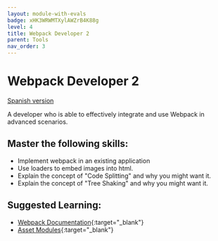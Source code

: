 ```yaml
---
layout: module-with-evals
badge: xHK3WRWMTXylAWZrB4K88g
level: 4
title: Webpack Developer 2
parent: Tools
nav_order: 3
---
```

# Webpack Developer 2

[Spanish version](webpack2-es.md)

A developer who is able to effectively integrate and use Webpack in advanced scenarios.

## Master the following skills:

- Implement webpack in an existing application
- Use loaders to embed images into html.
- Explain the concept of "Code Splitting" and why you might want it.
- Explain the concept of "Tree Shaking" and why you might want it.

## Suggested Learning:

- [Webpack Documentation](https://webpack.js.org/){:target="\_blank"}
- [Asset Modules](https://webpack.js.org/guides/asset-modules/){:target="\_blank"}
